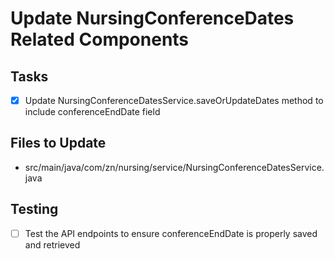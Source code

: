 # Update NursingConferenceDates Related Components

## Tasks
- [x] Update NursingConferenceDatesService.saveOrUpdateDates method to include conferenceEndDate field

## Files to Update
- src/main/java/com/zn/nursing/service/NursingConferenceDatesService.java

## Testing
- [ ] Test the API endpoints to ensure conferenceEndDate is properly saved and retrieved
